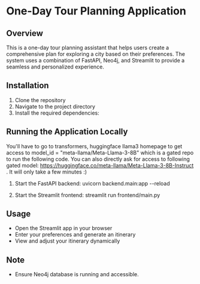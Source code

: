 # One-Day Tour Planning Application

## Overview
This is a one-day tour planning assistant that helps users create a comprehensive plan for exploring a city based on their preferences. The system uses a combination of FastAPI, Neo4j, and Streamlit to provide a seamless and personalized experience.

## Installation
1. Clone the repository
2. Navigate to the project directory
3. Install the required dependencies:



## Running the Application Locally

You'll have to go to transformers, huggingface llama3 homepage to get access to model_id = "meta-llama/Meta-Llama-3-8B" which is a gated repo to run the following code. You can also directly ask for access to following gated model: https://huggingface.co/meta-llama/Meta-Llama-3-8B-Instruct . It will only take a few minutes :)

1. Start the FastAPI backend:
uvicorn backend.main:app --reload

2. Start the Streamlit frontend:
streamlit run frontend/main.py


## Usage
- Open the Streamlit app in your browser
- Enter your preferences and generate an itinerary
- View and adjust your itinerary dynamically

## Note
- Ensure Neo4j database is running and accessible.
